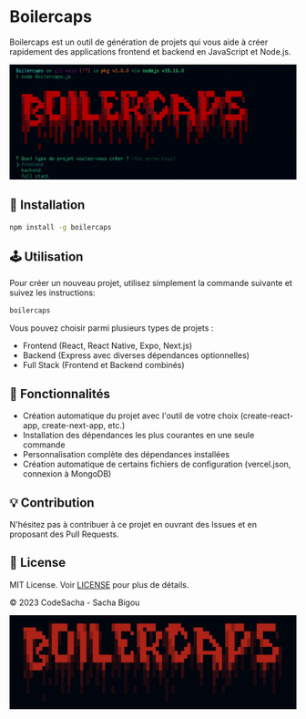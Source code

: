 # Boilercaps

Boilercaps est un outil de génération de projets qui vous aide à créer rapidement des applications frontend et backend en JavaScript et Node.js.

![Terminal GIF](./site/terminal.gif)

## 🚀 Installation

```bash
npm install -g boilercaps
```

## 🕹️ Utilisation

Pour créer un nouveau projet, utilisez simplement la commande suivante et suivez les instructions:

```bash
boilercaps
```

Vous pouvez choisir parmi plusieurs types de projets :

- Frontend (React, React Native, Expo, Next.js)
- Backend (Express avec diverses dépendances optionnelles)
- Full Stack (Frontend et Backend combinés)

## 🔧 Fonctionnalités

- Création automatique du projet avec l'outil de votre choix (create-react-app, create-next-app, etc.)
- Installation des dépendances les plus courantes en une seule commande
- Personnalisation complète des dépendances installées
- Création automatique de certains fichiers de configuration (vercel.json, connexion à MongoDB)

## 💡 Contribution

N'hésitez pas à contribuer à ce projet en ouvrant des Issues et en proposant des Pull Requests.

## 📝 License

MIT License. Voir [LICENSE](./LICENSE.txt) pour plus de détails.

© 2023 CodeSacha - Sacha Bigou

![Boilercaps Banner](./site/banner.png)